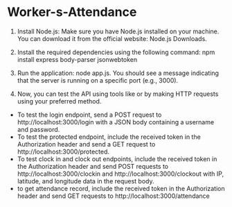 # Worker-s-Attendance

1. Install Node.js: Make sure you have Node.js installed on your machine. You can download it from the official website: Node.js Downloads.

2. Install the required dependencies using the following command: npm install express body-parser jsonwebtoken

3. Run the application: node app.js.
You should see a message indicating that the server is running on a specific port (e.g., 3000).

4. Now, you can test the API using tools like or by making HTTP requests using your preferred method.
- To test the login endpoint, send a POST request to http://localhost:3000/login with a JSON body containing a username and password.
- To test the protected endpoint, include the received token in the Authorization header and send a GET request to http://localhost:3000/protected.
- To test clock in and clock out endpoints, include the received token in the Authorization header and send POST requests to http://localhost:3000/clockin and http://localhost:3000/clockout with IP, latitude, and longitude data in the request body.
- to get attendance record, include the received token in the Authorization header and send GET requests to http://localhost:3000/attendance
